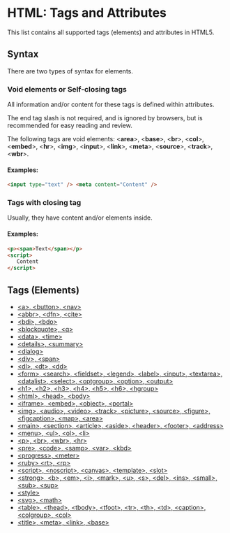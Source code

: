 # HTML: Tags and Attributes

This list contains all supported tags (elements) and attributes in HTML5.

## Syntax

There are two types of syntax for elements.

### Void elements or Self-closing tags

All information and/or content for these tags is defined within attributes.

The end tag slash is not required, and is ignored by browsers, but is recommended for easy reading and review.

The following tags are void elements: <**area**>, <**base**>, <**br**>, <**col**>, <**embed**>, <**hr**>, <**img**>, <**input**>, <**link**>, <**meta**>, <**source**>, <**track**>, <**wbr**>.

#### Examples:

```html
<input type="text" /> <meta content="Content" />
```

### Tags with closing tag

Usually, they have content and/or elements inside.

#### Examples:

```html
<p><span>Text</span></p>
<script>
   Content
</script>
```

## Tags (Elements)

-  [&lt;a&gt;, &lt;button&gt;, &lt;nav&gt;](tags/a-button-nav.md)
-  [&lt;abbr&gt;, &lt;dfn&gt;, &lt;cite&gt;](tags/abbr-dfn-cite.md)
-  [&lt;bdi&gt;, &lt;bdo&gt;](tags/bdi-bdo.md)
-  [&lt;blockquote&gt;, &lt;q&gt;](blockquote-q.md)
-  [&lt;data&gt;, &lt;time&gt;](tags/data-time.md)
-  [&lt;details&gt;, &lt;summary&gt;](tags/details-summary.md)
-  [&lt;dialog&gt;](tags/dialog.md)
-  [&lt;div&gt;, &lt;span&gt;](tags/div-span.md)
-  [&lt;dl&gt;, &lt;dt&gt;, &lt;dd&gt;](tags/dl-dt-dd.md)
-  [&lt;form&gt;, &lt;search&gt;, &lt;fieldset&gt;, &lt;legend&gt;, &lt;label&gt;, &lt;input&gt;, &lt;textarea&gt;, &lt;datalist&gt;, &lt;select&gt;, &lt;optgroup&gt;, &lt;option&gt;, &lt;output&gt;](tags/form-search-fieldset-legend-label-input-textarea-datalist-select-optgroup-option-output.md)
-  [&lt;h1&gt;, &lt;h2&gt;, &lt;h3&gt;, &lt;h4&gt;, &lt;h5&gt;, &lt;h6&gt;, &lt;hgroup&gt;](tags/h1-h2-h3-h4-h5-h6-hgroup.md)
-  [&lt;html&gt;, &lt;head&gt;, &lt;body&gt;](tags/html-head-body.md)
-  [&lt;iframe&gt;, &lt;embed&gt;, &lt;object&gt;, &lt;portal&gt;](tags/iframe-embed-object-portal.md)
-  [&lt;img&gt;, &lt;audio&gt;, &lt;video&gt;, &lt;track&gt;, &lt;picture&gt;, &lt;source&gt;, &lt;figure&gt;, &lt;figcaption&gt;, &lt;map&gt;, &lt;area&gt;](tags/img-audio-video-track-picture-source-figure-figcaption-map-area.md)
-  [&lt;main&gt;, &lt;section&gt;, &lt;article&gt;, &lt;aside&gt;, &lt;header&gt;, &lt;footer&gt;, &lt;address&gt;](tags/main-section-article-aside-header-footer-address.md)
-  [&lt;menu&gt;, &lt;ul&gt;, &lt;ol&gt;, &lt;li&gt;](tags/menu-ul-ol-li.md)
-  [&lt;p&gt;, &lt;br&gt;, &lt;wbr&gt;, &lt;hr&gt;](tags/p-br-wbr-hr.md)
-  [&lt;pre&gt;, &lt;code&gt;, &lt;samp&gt;, &lt;var&gt;, &lt;kbd&gt;](tags/pre-code-samp-var-kbd.md)
-  [&lt;progress&gt;, &lt;meter&gt;](tags/progress-meter.md)
-  [&lt;ruby&gt; &lt;rt&gt;, &lt;rp&gt;](tags/ruby-rt-rp.md)
-  [&lt;script&gt;, &lt;noscript&gt;, &lt;canvas&gt;, &lt;template&gt;, &lt;slot&gt;](tags/script-noscript-canvas-template-slot.md)
-  [&lt;strong&gt;, &lt;b&gt;, &lt;em&gt;, &lt;i&gt;, &lt;mark&gt;, &lt;u&gt;, &lt;s&gt;, &lt;del&gt;, &lt;ins&gt;, &lt;small&gt;, &lt;sub&gt;, &lt;sup&gt;](tags/strong-b-em-i-mark-u-s-del-ins-small-sub-sup.md)
-  [&lt;style&gt;](tags/style.md)
-  [&lt;svg&gt;, &lt;math&gt;](tags/svg-math.md)
-  [&lt;table&gt;, &lt;thead&gt;, &lt;tbody&gt;, &lt;tfoot&gt;, &lt;tr&gt;, &lt;th&gt;, &lt;td&gt;, &lt;caption&gt;, &lt;colgroup&gt;, &lt;col&gt;](tags/table-thead-tbody-tfoot-tr-th-td-caption-colgroup-col.md)
-  [&lt;title&gt;, &lt;meta&gt;, &lt;link&gt;, &lt;base&gt;](tags/title-meta-link-base.md)
